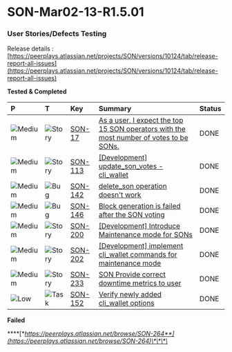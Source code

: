 # SON-Mar02-13-R1.5.01

### **User Stories/Defects Testing** <a id="SON-FEB18-FEB28-Peerplays-Release0.3Build2-UserStories/DefectsTesting"></a>

Release details : [https://peerplays.atlassian.net/projects/SON/versions/10124/tab/release-report-all-issues](https://peerplays.atlassian.net/projects/SON/versions/10124/tab/release-report-all-issues)

**Tested & Completed** 

| P | T | Key | Summary | Status |
| :--- | :--- | :--- | :--- | :--- |
| ![Medium](https://peerplays.atlassian.net/images/icons/priorities/medium.svg) | ![Story](https://peerplays.atlassian.net/secure/viewavatar?size=medium&avatarId=10315&avatarType=issuetype) | [SON-17](https://peerplays.atlassian.net/browse/SON-17) | [As a user, I expect the top 15 SON operators with the most number of votes to be SONs.](https://peerplays.atlassian.net/browse/SON-17) | DONE |
| ![Medium](https://peerplays.atlassian.net/images/icons/priorities/medium.svg) | ![Story](https://peerplays.atlassian.net/secure/viewavatar?size=medium&avatarId=10315&avatarType=issuetype) | [SON-113](https://peerplays.atlassian.net/browse/SON-113) | [\[Development\] update\_son\_votes - cli\_wallet](https://peerplays.atlassian.net/browse/SON-113) | DONE |
| ![Medium](https://peerplays.atlassian.net/images/icons/priorities/medium.svg) | ![Bug](https://peerplays.atlassian.net/secure/viewavatar?size=medium&avatarId=10303&avatarType=issuetype) | [SON-142](https://peerplays.atlassian.net/browse/SON-142) | [delete\_son operation doesn't work](https://peerplays.atlassian.net/browse/SON-142) | DONE |
| ![Medium](https://peerplays.atlassian.net/images/icons/priorities/medium.svg) | ![Bug](https://peerplays.atlassian.net/secure/viewavatar?size=medium&avatarId=10303&avatarType=issuetype) | [SON-146](https://peerplays.atlassian.net/browse/SON-146) | [Block generation is failed after the SON voting](https://peerplays.atlassian.net/browse/SON-146) | DONE |
| ![Medium](https://peerplays.atlassian.net/images/icons/priorities/medium.svg) | ![Story](https://peerplays.atlassian.net/secure/viewavatar?size=medium&avatarId=10315&avatarType=issuetype) | [SON-200](https://peerplays.atlassian.net/browse/SON-200) | [\[Development\] Introduce Maintenance mode for SONs](https://peerplays.atlassian.net/browse/SON-200) | DONE |
| ![Medium](https://peerplays.atlassian.net/images/icons/priorities/medium.svg) | ![Story](https://peerplays.atlassian.net/secure/viewavatar?size=medium&avatarId=10315&avatarType=issuetype) | [SON-202](https://peerplays.atlassian.net/browse/SON-202) | [\[Development\] implement cli\_wallet commands for maintenance mode](https://peerplays.atlassian.net/browse/SON-202) | DONE |
| ![Medium](https://peerplays.atlassian.net/images/icons/priorities/medium.svg) | ![Story](https://peerplays.atlassian.net/secure/viewavatar?size=medium&avatarId=10315&avatarType=issuetype) | [SON-233](https://peerplays.atlassian.net/browse/SON-233) | [SON Provide correct downtime metrics to user](https://peerplays.atlassian.net/browse/SON-233) | DONE |
| ![Low](https://peerplays.atlassian.net/images/icons/priorities/low.svg) | ![Task](https://peerplays.atlassian.net/secure/viewavatar?size=medium&avatarId=10318&avatarType=issuetype) | [SON-152](https://peerplays.atlassian.net/browse/SON-152) | [Verify newly added cli\_wallet options](https://peerplays.atlassian.net/browse/SON-152) | DONE |

  
**Failed**

\*\*\*\*[**https://peerplays.atlassian.net/browse/SON-264**](https://peerplays.atlassian.net/browse/SON-264)\*\*\*\*

